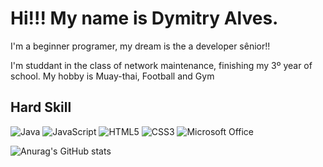 # Hi!!! My name is Dymitry Alves.
I'm a beginner programer, my dream is the a developer sênior!!

I'm studdant in the class of network maintenance, finishing my 3º year of school.
My hobby is Muay-thai, Football and Gym
 

## Hard Skill
![Java](https://img.shields.io/badge/java-%23ED8B00.svg?style=for-the-badge&logo=openjdk&logoColor=white)
![JavaScript](https://img.shields.io/badge/javascript-%23323330.svg?style=for-the-badge&logo=javascript&logoColor=%23F7DF1E)
![HTML5](https://img.shields.io/badge/html5-%23E34F26.svg?style=for-the-badge&logo=html5&logoColor=white)
![CSS3](https://img.shields.io/badge/css3-%231572B6.svg?style=for-the-badge&logo=css3&logoColor=white)
![Microsoft Office](https://img.shields.io/badge/Microsoft_Office-D83B01?style=for-the-badge&logo=microsoft-office&logoColor=white)

![Anurag's GitHub stats](https://github-readme-stats.vercel.app/api?username=anuraghazra&show_icons=true&theme=cobalt)


